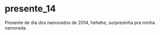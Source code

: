 presente_14
===========

Presente de dia dos namorados de 2014, hehehe, surpresinha pra minha namorada.
